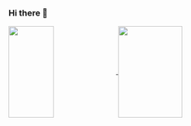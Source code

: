 ### Hi there 👋

<div>
  <a href = "https://github.com/oalvarobraz">
  <img align="center" height="180em" width="42%" src="https://github-readme-stats.vercel.app/api?username=iamdiegosanches&show_icons=true&theme=dracula&include_all_comits=true&conut_private=true"/>
  <img align="center" height="180em" width="50%" src="https://github-readme-stats.vercel.app/api/top-langs/?username=iamdiegosanches&layout=compact&langs_count=16&theme=dracula"/>
</div>

<!--

![iamdiegosanches's GitHub stats](https://github-readme-stats.vercel.app/api?username=iamdiegosanches&show_icons=true&theme=dracula)
[![Top Langs](https://github-readme-stats.vercel.app/api/top-langs/?username=iamdiegosanches&theme=dracula)](https://github.com/iamdiegosanches)


**iamdiegosanches/iamdiegosanches** is a ✨ _special_ ✨ repository because its `README.md` (this file) appears on your GitHub profile.

Here are some ideas to get you started:

- 🔭 I’m currently working on ...
- 🌱 I’m currently learning ...
- 👯 I’m looking to collaborate on ...
- 🤔 I’m looking for help with ...
- 💬 Ask me about ...
- 📫 How to reach me: ...
- 😄 Pronouns: ...
- ⚡ Fun fact: ...
-->
